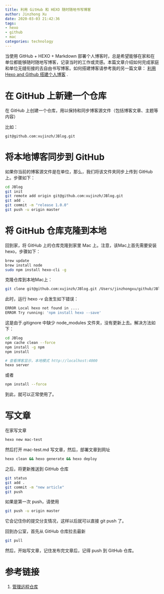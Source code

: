 ```yaml
---
title: 利用 GitHub 和 HEXO 随时随地书写博客
author: Jinzhong Xu
date: 2020-03-03 21:42:36
tags:
- hexo
- github
- mac
categories: technology
---
```


当使用 GitHub + HEXO + Markdown 部署个人博客时，总是希望能够在家和在单位都能够随时随地写博客，记录当时的工作或灵感。本篇文章介绍如何完成家庭和单位无缝衔接的去自由书写博客。如何搭建博客请参考我的另一篇文章： [利用 Hexo and Github 搭建个人博客](https://xujinzh.github.io/2019/12/20/%E4%BD%BF%E7%94%A8GitHub%20%E4%B8%8E%20Hexo%20%E6%90%AD%E5%BB%BA%E5%8D%9A%E5%AE%A2/) .

<!--more-->

# 在 GitHub 上新建一个仓库

在 GitHub 上创建一个仓库，用以保持和同步博客源文件（包括博客文章、主题等内容）

比如：

```shell
git@github.com:xujinzh/JBlog.git
```



# 将本地博客同步到 GitHub

如果你当前的博客源文件是在单位，那么，我们将该文件夹同步上传到 GitHub 上。步骤如下：

```bash
cd JBlog
git init
git remote add origin git@github.com:xujinzh/JBlog.git
git add .
git commit -m "release 1.0.0"
git push -u origin master
```



# 将 GitHub 仓库克隆到本地

回到家，将 GitHub 上的仓库克隆到家里 Mac 上。注意，该Mac上首先需要安装 hexo，步骤如下：

```bash
brew update
brew install node
sudo npm install hexo-cli -g
```

克隆仓库到本地Mac上：

```bash
git clone git@github.com:xujinzh/JBlog.git /Users/jinzhongxu/github/JBlog
```

此时，运行 hexo -v 会发生如下错误：

```bash
ERROR Local hexo not found in ....
ERROR Try running: 'npm install hexo --save'
```

这是由于.gitignore 中缺少 node_modules 文件夹，没有更新上去。解决方法如下：

```bash
cd JBlog
npm cache clean --force
npm install -g npm
npm install

# 查看博客显示，本地模式 http://localhost:4000
hexo server
```

或者

```bash
npm install --force
```

到此，就可以正常使用了。

# 写文章

在家写文章

```bash
hexo new mac-test
```

然后打开 mac-test.md 写文章，然后，部署文章到网址

```bash
hexo clean && hexo generate && hexo deploy
```

之后，将更新推送到 GitHub 仓库

```bash
git status
git add .
git commit -m "new article"
git push
```

如果是第一次 push，请使用

```bash
git push -u origin master
```

它会记住你的提交分支情况，这样以后就可以直接 git push 了。

回到办公室，首先从 GitHub 仓库拉去最新

```bash
git pull
```

然后，开始写文章，记住发布完文章后，记得 push 到 GitHub 仓库。



# 参考链接

1. [管理远程仓库](https://docs.github.com/cn/get-started/getting-started-with-git/managing-remote-repositories)

